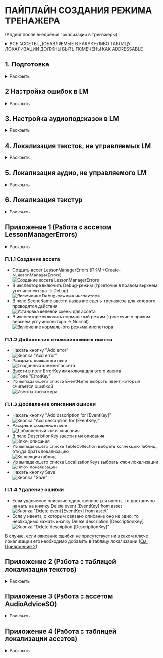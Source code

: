 # ПАЙПЛАЙН СОЗДАНИЯ РЕЖИМА ТРЕНАЖЕРА  
(Апдейт после внедрения локализации в тренажеры)  

<details>
**<summary>ВСЕ АССЕТЫ, ДОБАВЛЯЕМЫЕ В КАКУЮ-ЛИБО ТАБЛИЦУ ЛОКАЛИЗАЦИИ ДОЛЖНЫ БЫТЬ ПОМЕЧЕНЫ КАК ADDRESSABLE</summary>**

Для того чтобы пометить ассет как Addressable необходимо поставить галочку в левой верхней части инспектора  
![Как пометить ассет как Addressable](../Images/HowToWorkWithLocalizedLM87.png)  

</details>

## 1. Подготовка  
<details>
<summary>Раскрыть</summary>

- Создать ассет LessonManagerErrors ([См. Приложение 1](#приложение-1-работа-с-ассетом-lessonmanagererrors))  
- Прилинковать ассет LessonManagerErrors к LessonManager  
![Прилинковать созданный ассет к LessonManager](../Images/HowToWorkWithLocalizedLM1.png)  
- Создать ассет AudioAdviceSO ([См. Приложение 3](#приложение-3-работа-с-ассетом-audioadviceso))  
- Прилинковать созданный ассет к LessonManager  
![Прилинковать ассет AudioAdviceSO к LessonManager](../Images/HowToWorkWithLocalizedLM2.png)

</details>

## 2 Настройка ошибок в LM  
<details>
<summary>Раскрыть</summary>

- Открыть LM (Window-LessonManager_V2)  
![Открытие окна LM](../Images/HowToWorkWithLocalizedLM58.png)  
- Выбрать режим из выпадающего списка  
![Выбор режима LM](../Images/HowToWorkWithLocalizedLM3.png)  
- Открыть шаг, который необходимо настроить, нажав на кнопку с ID шага  
![Открытие шага](../Images/HowToWorkWithLocalizedLM4.png)  
- Раскрыть блок "Список ивентов, являющихся ошибкой"  
![Блок "Список ивентов, являющихся ошибкой"](../Images/HowToWorkWithLocalizedLM5.png)  

### 2.1 Добавление ошибки в шаг  

- Нажать кнопку “+”  
![Кнопка "+"](../Images/HowToWorkWithLocalizedLM6.png)  
- Из выпадающего списка необходимо выбрать имя ивента, который считается ошибкой, настроенный в ассете LessonManagerErrors  
![Выбор целевого ивента](../Images/HowToWorkWithLocalizedLM7.png)  
- Из выпадающего списка необходимо выбрать имя описания ошибки, настроенного в ассете LessonManagerErrors  
![Выбор описания ошибки](../Images/HowToWorkWithLocalizedLM8.png)  

### 2.2 Удаление ошибки из шага  

- Нажать на кнопку “-” под именем ивента  
![Удаление ошибки](../Images/HowToWorkWithLocalizedLM9.png)  
  
Если текста ошибки нет ни в одном значении выпадающего списка, доступного из LM, то необходимо добавить его в ассет LessonManagerErrors ([См. Приложение 1](#приложение-1-работа-с-ассетом-lessonmanagererrors))  

</details>

## 3. Настройка аудиоподсказок в LM  
<details>
<summary>Раскрыть</summary>

- Открыть LM (Window-LessonManager_V2)  
![Открытие окна LM](../Images/HowToWorkWithLocalizedLM58.png)  
- Выбрать режим из выпадающего списка  
![Выбор режима LM](../Images/HowToWorkWithLocalizedLM3.png)  
- Открыть шаг, который необходимо настроить, нажав на кнопку с ID шага  
![Открытие шага](../Images/HowToWorkWithLocalizedLM4.png)  
- Раскрыть блок "Аудио подсказка"  
![Блок "Аудио подсказка"](../Images/HowToWorkWithLocalizedLM59.png)  

### 3.1 Добавление аудиоподсказки в шаг  
  
- Из выпадающего списка необходимо выбрать имя аудиоподсказки  
![Выбор имени аудиоподсказки](../Images/HowToWorkWithLocalizedLM60.png)  
- В поле "Задержка" вписать значение - количество секунд между началом шага и запуском проигрывания аудиоподсказки  
![Поле "Задержка"](../Images/HowToWorkWithLocalizedLM61.png)  
- В поле "Время повтора" вписать значение - количество секунд через которое аудиоподсказка будет повторно запускаться после ее окончания. Чтобы отключить повтор аудиоподсказки значение этого поля следует оставить 0  
![Поле "Время повтора"](../Images/HowToWorkWithLocalizedLM62.png)  

### 3.2 Удаление аудиоподсказки из шага  

- Для удаления аудиоподсказки из шага достаточно в выпадающем списке выбрать значение "None"  
![Выбор имени аудиоподсказки](../Images/HowToWorkWithLocalizedLM60.png)  
  
Если аудиоподсказки нет ни в одном значении выпадающего списка, доступного из LM, то необходимо добавить его в ассет AudioAdviceSO ([См. Приложение 3](#приложение-3-работа-с-ассетом-audioadviceso))  

</details>

## 4. Локализация текстов, не управляемых LM  
<details>
<summary>Раскрыть</summary>

- Добавить локализуемый текст в таблицу локализации ([См. Приложение 2](#приложение-2-работа-с-таблицей-локализации-текстов))  
- На объект TextMeshPro, который необходимо локализовать, добавить компонент "LocalizeStringEvent"  
![Добавление компонента "LocalizeStringEvent"](../Images/HowToWorkWithLocalizedLM77.png)  
- В поле "StringReference" из выпадающего списка выбрать таблицу и ключ локализации  
![Поле "StringReference"](../Images/HowToWorkWithLocalizedLM78.png)  
- Добавить ивент в UpdateString  
![Кнопка добавления ивента](../Images/HowToWorkWithLocalizedLM79.png)  
- В качестве целевого объекта выбрать сам объект  
![Выбор целевого объекта ивента](../Images/HowToWorkWithLocalizedLM80.png)  
- В качестве метода выбрать TextMeshPro->Text в блоке "Dynamic string"  
![Выбор метода для обновления локализации](../Images/HowToWorkWithLocalizedLM81.png)  

</details>

## 5. Локализация аудио, не управляемого LM  
<details>
<summary>Раскрыть</summary>

- Добавить локализуемый аудиоклип в таблицу локализации ([См. Приложение 4](#приложение-4-работа-с-таблицей-локализации-ассетов))  
- На объект AudioSource, который необходимо локализовать, добавить компонент "LocalizeAudioClipEvent"  
![Добавление компонента "LocalizeAudioClipEvent"](../Images/HowToWorkWithLocalizedLM82.png)  
- В поле "LocalizedAssetReference" из выпадающего списка выбрать таблицу и ключ локализации  
![Поле "LocalizedAssetReference"](../Images/HowToWorkWithLocalizedLM83.png)  
- Добавить ивент в UpdateAsset  
![Кнопка добавления ивента](../Images/HowToWorkWithLocalizedLM84.png)  
- В качестве целевого объекта выбрать сам объект  
![Выбор целевого объекта ивента](../Images/HowToWorkWithLocalizedLM85.png)  
- В качестве метода выбрать AudioSource->Clip в блоке "Dynamic string"  
![Выбор метода для обновления локализации](../Images/HowToWorkWithLocalizedLM86.png)  

</details>

## 6. Локализация текстур  
<details>
<summary>Раскрыть</summary>

- Добавить локализуемый материал в таблицу локализации ([См. Приложение 4](#приложение-4-работа-с-таблицей-локализации-ассетов))  
- На объект, который необходимо локализовать, добавить компонент "LocalizedMaterial"  
![Добавление компонента "LocalizedMaterial"](../Images/HowToWorkWithLocalizedLM88.png)  
- В поле ChangingMaterialIndex вписать индекс материала в MeshRenderer, который следует локализовать
![Поле "ChangingMaterialIndex"](../Images/HowToWorkWithLocalizedLM89.png)  
- В поле "LocalizedTexture" из выпадающего списка выбрать таблицу и ключ локализации  
![Поле "LocalizedTexture"](../Images/HowToWorkWithLocalizedLM90.png)  


</details>

## Приложение 1 (Работа с ассетом LessonManagerErrors)  
<details>
<summary>Раскрыть</summary>

</details>

### П.1.1 Создание ассета  

- Создать ассет LessonManagerErrors (ПКМ->Create->LessonManagerErrors)  
![Создание ассета LessonManagerErrors](../Images/HowToWorkWithLocalizedLM10.png)  
- В инспекторе включить Debug-режим (троеточие в правом верхнем углу инспектора -> Debug)  
![Включение Debug-режима инспектора](../Images/HowToWorkWithLocalizedLM11.png)  
- В поле SceneName ввести название сцены тренажера для которого проводятся действия  
![Установка целевой сцены для ассета](../Images/HowToWorkWithLocalizedLM12.png)  
- В инспекторе включить нормальный режим (троеточие в правом верхнем углу инспектора -> Normal)  
![Включение нормального режима инспектора](../Images/HowToWorkWithLocalizedLM13.png)  

### П.1.2 Добавление отслеживаемого ивента  

- Нажать кнопку "Add error"  
![Кнопка "Add error"](../Images/HowToWorkWithLocalizedLM14.png)  
- Раскрыть созданное поле  
![Созданный элемент ассета](../Images/HowToWorkWithLocalizedLM15.png)  
- Ввести в поле ErrorKey имя ключа для этого ивента  
![Поле "ErrorKey"](../Images/HowToWorkWithLocalizedLM16.png)  
- Из выпадающего списка EventName выбрать ивент, который считается ошибкой  
![Ивенты тренажера](../Images/HowToWorkWithLocalizedLM17.png)  

### П.1.3 Добавление описания ошибки  

- Нажать кнопку "Add description for \[EventKey\]"  
![Кнопка "Add description for \[EventKey\]"](../Images/HowToWorkWithLocalizedLM18.png)  
- Раскрыть созданное поле  
![Добавленный ключ описания](../Images/HowToWorkWithLocalizedLM19.png)  
- В поле DescriptionKey ввести имя описания  
![Ключ описания](../Images/HowToWorkWithLocalizedLM20.png)  
- Из выпадающего списка TableCollection выбрать коллекцию таблиц, откуда брать локализацию  
![Коллекция таблиц](../Images/HowToWorkWithLocalizedLM21.png)  
- Из выпадающего списка LocalizationKeys выбрать ключ локализации  
![Ключ локализации](../Images/HowToWorkWithLocalizedLM22.png)  
- Нажать кнопку Save  
![Кнопка "Save"](../Images/HowToWorkWithLocalizedLM23.png)  

### П.1.4 Удаление ошибки  

- Если удаляемое описание единственное для ивента, то достаточно нажать на кнопку Delete event \[EventKey\] from asset  
![Кнопка "Delete event \[EventKey\] from asset"](../Images/HowToWorkWithLocalizedLM24.png)  
- Если у ивента, с которым связано описание оно не одно, то необходимо нажать кнопку Delete description \[DescriptionKey\]  
![Кнопка "Delete description \[DescriptionKey\]"](../Images/HowToWorkWithLocalizedLM25.png)  

В случае, если описание ошибки не присутствует ни в каком ключе локализации его необходимо добавить в таблицу локализации ([См. Приложение 2](#приложение-2-работа-с-таблицей-локализации-текстов))  

</details>

## Приложение 2 (Работа с таблицей локализации текстов)  
<details>
<summary>Раскрыть</summary>

**Важно! Для каждого типа данных и для каждого тренажера создается отдельная таблица**  

### П.2.1 Создание теблицы локализации  

- Создать папку по пути Assets/Localization использовав в качестве названия название тренажера (Если папка существует, данный пункт пропустить)  
- Открыть окно редактирования таблиц локализации (Window->AssetManagment->LocalizationTables)  
![Как открыть окно редактирования таблиц локализации"](../Images/HowToWorkWithLocalizedLM26.png)  
- В открывшемся окне выбрать вкладку NewTableCollection  
![Вкладка NewTableCollection](../Images/HowToWorkWithLocalizedLM27.png)  
- В поле Type выбрать из выпадающего списка тип StringTableCollection  
![Поле Type](../Images/HowToWorkWithLocalizedLM28.png)  
- В поле Name ввести название таблицы (\[Имя тренажера\]Texts)  
![Поле Name](../Images/HowToWorkWithLocalizedLM29.png)  
- Нажать кнопку "Create"  
![Кнопка "Create"](../Images/HowToWorkWithLocalizedLM30.png)  
- В диалоговом окне указать путь к созданной ранее папке  

### П.2.2 Добавление значения в таблицу локализации  

- Из выпадающего списка выбрать редактируемую таблицу локализации  
![Выбор редактируемой таблицы локализации](../Images/HowToWorkWithLocalizedLM31.png)  
- Нажать кнопку "AddNewEntry"  
![Кнопка "AddNewEntry"](../Images/HowToWorkWithLocalizedLM32.png)  
- В ячейку на пересечении столбца "Key" и созданной строки ввести имя ключа добавляемого в таблицу  
![Ячейка для имени ключа](../Images/HowToWorkWithLocalizedLM33.png)  
- В ячейку на пересечении столбца "\[Имя языка на английском языке\]" и созданной строки ввести текстовое значение на данном языке  
![Ячейка для локализовнного текста](../Images/HowToWorkWithLocalizedLM34.png)  
### П.2.3 Удаление значения из таблицы локализации  

- Нажать кнопку "-" справа от имени ключа  
![Кнопка "-"](../Images/HowToWorkWithLocalizedLM35.png)  

### П.2.3 Синхронизация таблицы локализации текста с гугл таблицами  
<details>
<summary>Раскрыть</summary>

#### П.2.3.1 Создание и настройка подключения к гугл таблицам  

- Создать ассет GoogleSheetsProvider (ПКМ->Create->Localization->GooogleSheetProvider)  
![Создание ассета GoogleSheetsProvider](../Images/HowToWorkWithLocalizedLM36.png)  
- в поле ApplicationName вписать имя приложения в гугл-сурвисах (vr-trainers-localization)  
![Поле "ApplicationName"](../Images/HowToWorkWithLocalizedLM37.png)  
- Из выпадающего списка выбрать тип аутентификации OAuth  
![Выбор типа аутентификации](../Images/HowToWorkWithLocalizedLM38.png)  
- в поле ClientID вписать ID, выданный ответственным за приложение для синхронизации с гугл таблицами  
![Поле "ClientID"](../Images/HowToWorkWithLocalizedLM39.png)  
- В поле ClientSecret вписать пароль, выданный ответственным за приложение для синхронизации с гугл таблицами  
![Поле "ClientSecret"](../Images/HowToWorkWithLocalizedLM40.png)  
- Нажать кнопку Authorize  
![Кнопка "Authorize"](../Images/HowToWorkWithLocalizedLM41.png)  
- В открывшемся окне браузера выбрать гугл аккаунт, который будет использоваться для работы с гугл таблицами  
- Резальтатом таких действий должно стать сообщение в консоли "Authorized \[Дата\] \[Время\]"  
![Результат авторизации](../Images/HowToWorkWithLocalizedLM42.png)  

#### П.2.3.2 Настройка таблицы для последующей синхронизации с гугл таблицами  

- Выбрать ассет коллекции таблиц (Пример иконки ниже)  
![Пример иконки ассет коллекции таблиц](../Images/HowToWorkWithLocalizedLM43.png)  
- В блоке Extenshions нажать кнопку "+"  
![Кнопка "+"](../Images/HowToWorkWithLocalizedLM44.png)  
- Выбрать GoogleSheetExtenshions  
![Выбор типа расширения](../Images/HowToWorkWithLocalizedLM45.png)  
- В поле SheetsServiceProvider выбрать ассет провайдера гугл таблиц  
![Линковка GoogleSheetsProvider](../Images/HowToWorkWithLocalizedLM46.png)  
- В поле SpreadSheetID ввести ID гугл таблицы  
![Поле "SpreadSheetID"](../Images/HowToWorkWithLocalizedLM47.png)  
- Под полем SheetID ввести имя таблицы  
![Поле ввода имени нового листа](../Images/HowToWorkWithLocalizedLM48.png)  
- Нажать кнопку AddSheet  
![Кнопка "AddSheet"](../Images/HowToWorkWithLocalizedLM49.png)  
- Из выпадающего списка выбрать созданный лист  
![Выбор созданного листа](../Images/HowToWorkWithLocalizedLM50.png)  
- В блоке MapppedColumns нажать кнопку "+"  
![Кнопка "+"](../Images/HowToWorkWithLocalizedLM51.png)  
- Из выпадающего списка выбрать KeyColumn  
![Выбор типа ячейки "Key"](../Images/HowToWorkWithLocalizedLM52.png)  
- В блоке MapppedColumns нажать кнопку "+"  
![Кнопка "+"](../Images/HowToWorkWithLocalizedLM51.png)  
- Из выпадающего списка выбрать LocaleColumn  
![Выбор типа ячейки "Locale"](../Images/HowToWorkWithLocalizedLM53.png)  
- В поле LocaleIdentifier выбрать английскую локаль  
![Выбор английской локали](../Images/HowToWorkWithLocalizedLM54.png)  
- В блоке MapppedColumns нажать кнопку "+"  
![Выбор типа ячейки "Locale"](../Images/HowToWorkWithLocalizedLM51.png)  
- Из выпадающего списка выбрать LocaleColumn  
![Выбор типа ячейки](../Images/HowToWorkWithLocalizedLM53.png)  
- В поле LocaleIdentifier выбрать русскую локаль  
![Выбор русской локали](../Images/HowToWorkWithLocalizedLM55.png)  

#### П.2.3.3 Синхронизация серверной таблицы с таблицей в проекте  

- Выбрать ассет коллекции таблиц (Пример иконки ниже)  
![Пример иконки ассет коллекции таблиц](../Images/HowToWorkWithLocalizedLM43.png)  
- Нажать кнопку Push  
![Пример иконки ассет коллекции таблиц](../Images/HowToWorkWithLocalizedLM56.png)  

#### П.2.3.4 Синхронизация таблицы в проекте с серверной таблицей  

- Выбрать ассет коллекции таблиц (Пример иконки ниже)  
![Пример иконки ассет коллекции таблиц](../Images/HowToWorkWithLocalizedLM43.png)  
- Нажать кнопку Pull  
![Пример иконки ассет коллекции таблиц](../Images/HowToWorkWithLocalizedLM57.png)  

</details>

</details>

## Приложение 3 (Работа с ассетом AudioAdviceSO)  
<details>
<summary>Раскрыть</summary>

### П.3.1 Создание ассета  

- Создать ассет (ПКМ->Create->AudioAdviceSO)  
![Пример иконки ассет коллекции таблиц](../Images/HowToWorkWithLocalizedLM63.png)  

### П.3.2 Добавление аудиоподсказки в ассет  

- Раскрыть блок с именем режима, в который надо добавить аудиоподсказку  
![Блок с именем режима](../Images/HowToWorkWithLocalizedLM64.png)  
- Нажать кнопку "AddAudioAdvice for \[Имя режима\]"  
![Кнопка "AddAudioAdvice for \[Имя режима\]"](../Images/HowToWorkWithLocalizedLM65.png)  
- Раскрыть созданный элемент  
![Созданный элемент](../Images/HowToWorkWithLocalizedLM66.png)  
- В поле "ElementKey" ввести идентификатор аудиоподсказки по следующему формату: Step\[Номер шага\]_\[Первая буква названия режима\]  
![Поле "ElementKey"](../Images/HowToWorkWithLocalizedLM67.png)  
- В поле "LocalizedAsset" из выпадающего списка выбрать таблицу локализации и ключ локализации, который необходимо связать с данным элементом  
![Поле "LocalizedAsset"](../Images/HowToWorkWithLocalizedLM68.png)  

### П.3.3 Удаление аудиоподсказки из ассета  

- Раскрыть блок с именем режима, из которого надо удалить аудиоподсказку  
![Блок с именем режима](../Images/HowToWorkWithLocalizedLM64.png)  
- Нажать кнопку "Delete \[ElementKey\]"  
![Кнопка "Delete \[ElementKey\]"](../Images/HowToWorkWithLocalizedLM69.png)  

В случае, если описание ошибки не присутствует ни в каком ключе локализации его необходимо добавить в таблицу локализации ([См. Приложение 4](#приложение-4-работа-с-таблицей-локализации-ассетов))  

</details>

## Приложение 4 (Работа с таблицей локализации ассетов)  
<details>
<summary>Раскрыть</summary>

**Важно! Для каждого типа данных и для каждого тренажера создается отдельная таблица**  

### П.4.1 Создание теблицы локализации  

- Создать папку по пути Assets/Localization использовав в качестве названия название тренажера (Если папка существует, данный пункт пропустить)  
- Открыть окно редактирования таблиц локализации (Window->AssetManagment->LocalizationTables)  
![Как открыть окно редактирования таблиц локализации"](../Images/HowToWorkWithLocalizedLM26.png)  
- В открывшемся окне выбрать вкладку NewTableCollection  
![Вкладка NewTableCollection](../Images/HowToWorkWithLocalizedLM27.png)  
- В поле Type выбрать из выпадающего списка тип AssetTableCollection  
![Поле Type](../Images/HowToWorkWithLocalizedLM70.png)  
- В поле Name ввести название таблицы (\[Имя тренажера\]Texts)  
![Поле Name](../Images/HowToWorkWithLocalizedLM71.png)  
- Нажать кнопку "Create"  
![Кнопка "Create"](../Images/HowToWorkWithLocalizedLM72.png)  
- В диалоговом окне указать путь к созданной ранее папке  

### П.4.2 Добавление значения в таблицу локализации  

- Из выпадающего списка выбрать редактируемую таблицу локализации  
![Выбор редактируемой таблицы локализации](../Images/HowToWorkWithLocalizedLM73.png)  
- Нажать кнопку "AddNewEntry"  
![Кнопка "AddNewEntry"](../Images/HowToWorkWithLocalizedLM32.png)  
- В ячейку на пересечении столбца "Key" и созданной строки ввести имя ключа добавляемого в таблицу  
![Ячейка для имени ключа](../Images/HowToWorkWithLocalizedLM74.png)  
- В ячейку на пересечении столбца "\[Имя языка на английском языке\]" и созданной строки прилинковать локализованный ассет на языке столбца  
![Ячейка для локализовнного ассета](../Images/HowToWorkWithLocalizedLM75.png)  

### П.4.3 Удаление значения из таблицы локализации  

- Нажать кнопку "-" справа от имени ключа  
![Кнопка "-"](../Images/HowToWorkWithLocalizedLM76.png)  

</details>